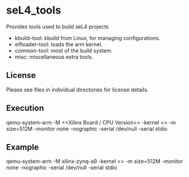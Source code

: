 # seL4_tools

Provides tools used to build seL4 projects

* kbuild-tool: kbuild from Linux, for managing configurations. 
* elfloader-tool: loads the arm kernel.
* common-tool: most of the build system.
* misc: miscellaneous extra tools.

License
-------

Please see files in individual directories for license details. 

Execution
---------
qemu-system-arm -M <<Xilinx Board / CPU Version>> -kernel <<seL4 image file>> -m size=512M -monitor none -nographic -serial /dev/null -serial stdio

Example
-------
qemu-system-arm -M xilinx-zynq-a9 -kernel <<seL4 image file>> -m size=512M -monitor none -nographic -serial /dev/null -serial stdio

